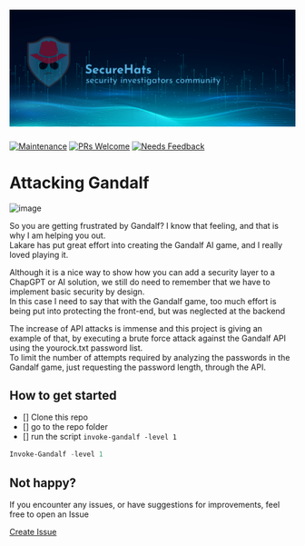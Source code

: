 ![logo](./media/sh-banner.png)
=========
[![Maintenance](https://img.shields.io/maintenance/yes/2023.svg?style=flat-square)]()
[![PRs Welcome](https://img.shields.io/badge/PRs-welcome-brightgreen.svg?style=flat-square)](http://makeapullrequest.com)
[![Needs Feedback](https://img.shields.io/github/issues/securehats/toolbox/needs%20feedback?color=blue&label=needs%20feedback%20&style=flat)](https://github.com/securehats/toolbox/issues?q=is%3Aopen+is%3Aissue+label%3A%22needs+feedback%22)

# Attacking Gandalf

![image](https://github.com/SecureHats/gandalf/assets/40334679/4168f1bf-fffe-44cf-9198-aba3f8224883)

So you are getting frustrated by Gandalf? I know that feeling, and that is why I am helping you out.  
Lakare has put great effort into creating the Gandalf AI game, and I really loved playing it.

Although it is a nice way to show how you can add a security layer to a ChapGPT or AI solution, we still do need to remember that we have to implement basic security by design.  
In this case I need to say that with the Gandalf game, too much effort is being put into protecting the front-end, but was neglected at the backend  

The increase of API attacks is immense and this project is giving an example of that, by executing a brute force attack against the Gandalf API using the yourock.txt password list.  
To limit the number of attempts required by analyzing the passwords in the Gandalf game, just requesting the password length, through the API.

## How to get started

- [] Clone this repo
- [] go to the repo folder
- [] run the script `invoke-gandalf -level 1`

```powershell
Invoke-Gandalf -level 1
```
## Not happy?

If you encounter any issues, or have suggestions for improvements, feel free to open an Issue

[Create Issue](../../issues/new/choose)
